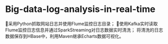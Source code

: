 # Big-data-log-analysis-in-real-time
采用Python抓取网站日志并使用Flume监控日志目录； 使用Kafka实时读取Flume监控日志信息并通过SparkStreaming对日志数据实时清洗； 将清洗的日志数据保存到HBase中，利用Maven继承Echarts数据可视化。
